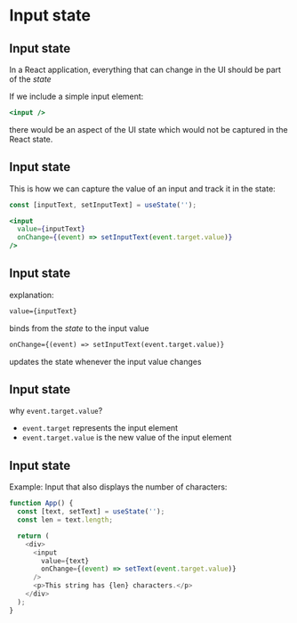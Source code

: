 # Input state

## Input state

In a React application, everything that can change in the UI should be part of the _state_

If we include a simple input element:

```jsx
<input />
```

there would be an aspect of the UI state which would not be captured in the React state.

## Input state

This is how we can capture the value of an input and track it in the state:

```js
const [inputText, setInputText] = useState('');
```

```jsx
<input
  value={inputText}
  onChange={(event) => setInputText(event.target.value)}
/>
```

## Input state

explanation:

```txt
value={inputText}
```

binds from the _state_ to the input value

```txt
onChange={(event) => setInputText(event.target.value)}
```

updates the state whenever the input value changes

## Input state

why `event.target.value`?

- `event.target` represents the input element
- `event.target.value` is the new value of the input element

## Input state

Example: Input that also displays the number of characters:

```js
function App() {
  const [text, setText] = useState('');
  const len = text.length;

  return (
    <div>
      <input
        value={text}
        onChange={(event) => setText(event.target.value)}
      />
      <p>This string has {len} characters.</p>
    </div>
  );
}
```
